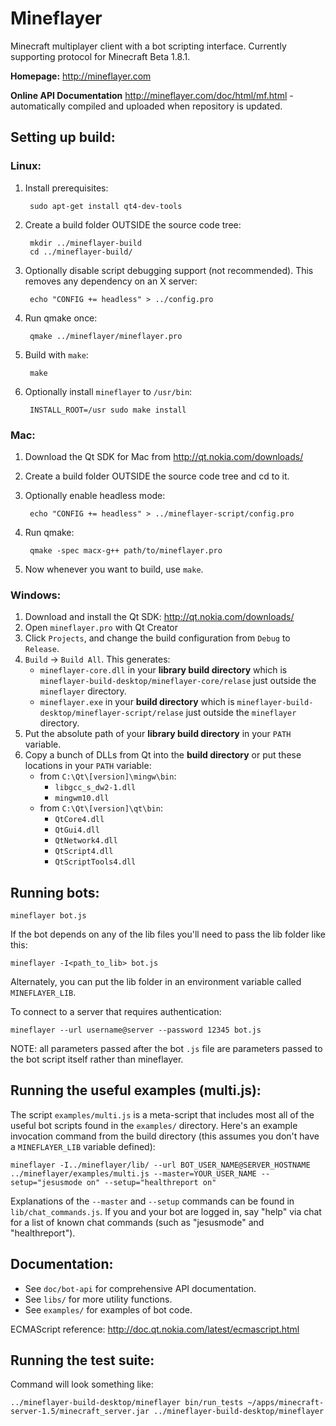 Mineflayer
==========
Minecraft multiplayer client with a bot scripting interface. Currently supporting protocol for Minecraft Beta 1.8.1.

**Homepage:** http://mineflayer.com

**Online API Documentation** http://mineflayer.com/doc/html/mf.html - automatically compiled and uploaded when repository is updated.

Setting up build:
-----------------

### Linux:

1. Install prerequisites:

        sudo apt-get install qt4-dev-tools

2. Create a build folder OUTSIDE the source code tree:

        mkdir ../mineflayer-build
        cd ../mineflayer-build/

3. Optionally disable script debugging support (not recommended). This removes any dependency on an X server:

        echo "CONFIG += headless" > ../config.pro

4. Run qmake once:

        qmake ../mineflayer/mineflayer.pro

5. Build with `make`:

        make

6. Optionally install `mineflayer` to `/usr/bin`:

        INSTALL_ROOT=/usr sudo make install

### Mac:

1. Download the Qt SDK for Mac from http://qt.nokia.com/downloads/
2. Create a build folder OUTSIDE the source code tree and cd to it.
3. Optionally enable headless mode:

        echo "CONFIG += headless" > ../mineflayer-script/config.pro

4. Run qmake:

        qmake -spec macx-g++ path/to/mineflayer.pro

5. Now whenever you want to build, use `make`.

### Windows:

1. Download and install the Qt SDK: http://qt.nokia.com/downloads/
2. Open `mineflayer.pro` with Qt Creator
3. Click `Projects`, and change the build configuration from `Debug` to `Release`.
4. `Build` -> `Build All`. This generates:
    * `mineflayer-core.dll` in your **library build directory** which is `mineflayer-build-desktop/mineflayer-core/relase` just outside the `mineflayer` directory.
    * `mineflayer.exe` in your **build directory** which is `mineflayer-build-desktop/mineflayer-script/relase` just outside the `mineflayer` directory.
5. Put the absolute path of your **library build directory** in your `PATH` variable.
6. Copy a bunch of DLLs from Qt into the **build directory** or put these locations in your `PATH` variable:
    * from `C:\Qt\[version]\mingw\bin`:
        * `libgcc_s_dw2-1.dll`
        * `mingwm10.dll`
    * from `C:\Qt\[version]\qt\bin`:
        * `QtCore4.dll`
        * `QtGui4.dll`
        * `QtNetwork4.dll`
        * `QtScript4.dll`
        * `QtScriptTools4.dll`

Running bots:
-------------

    mineflayer bot.js

If the bot depends on any of the lib files you'll need to pass the lib folder like this:

    mineflayer -I<path_to_lib> bot.js

Alternately, you can put the lib folder in an environment variable called `MINEFLAYER_LIB`.

To connect to a server that requires authentication:

    mineflayer --url username@server --password 12345 bot.js

NOTE: all parameters passed after the bot `.js` file are parameters passed to the bot script itself rather than mineflayer.


Running the useful examples (multi.js):
---------------------------------------

The script `examples/multi.js` is a meta-script that includes most all of the useful bot scripts found in the `examples/` directory. Here's an example invocation command from the build directory (this assumes you don't have a `MINEFLAYER_LIB` variable defined):

    mineflayer -I../mineflayer/lib/ --url BOT_USER_NAME@SERVER_HOSTNAME ../mineflayer/examples/multi.js --master=YOUR_USER_NAME --setup="jesusmode on" --setup="healthreport on"

Explanations of the `--master` and `--setup` commands can be found in `lib/chat_commands.js`. If you and your bot are logged in, say "help" via chat for a list of known chat commands (such as "jesusmode" and "healthreport").

Documentation:
--------------
 * See `doc/bot-api` for comprehensive API documentation.
 * See `libs/` for more utility functions.
 * See `examples/` for examples of bot code.

ECMAScript reference: http://doc.qt.nokia.com/latest/ecmascript.html

Running the test suite:
-----------------------
Command will look something like:

    ../mineflayer-build-desktop/mineflayer bin/run_tests ~/apps/minecraft-server-1.5/minecraft_server.jar ../mineflayer-build-desktop/mineflayer
